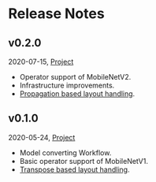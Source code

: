 Release Notes
=============

## v0.2.0

2020-07-15, [Project](https://github.com/jackwish/tflite2onnx/projects/2)

* Operator support of MobileNetV2.
* Infrastructure improvements.
* [Propagation based layout handling](https://github.com/jackwish/tflite2onnx/issues/2).


## v0.1.0

2020-05-24, [Project](https://github.com/jackwish/tflite2onnx/projects/1)

* Model converting Workflow.
* Basic operator support of MobileNetV1.
* [Transpose based layout handling](https://github.com/jackwish/tflite2onnx/issues/2).

